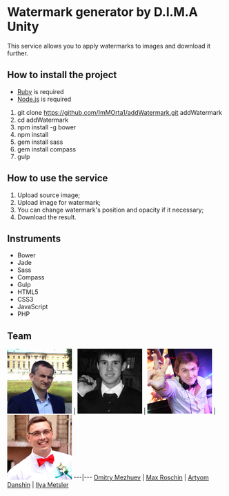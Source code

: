 # Watermark generator by D.I.M.A Unity

This service allows you to apply watermarks to images and download it further. 

## How to install the project
* [Ruby](https://www.ruby-lang.org/en/) is required
* [Node.js](https://nodejs.org/en/) is required

1. git clone https://github.com/ImMOrta1/addWatermark.git addWatermark
2. cd addWatermark
3. npm install -g bower
4. npm install
5. gem install sass
6. gem install compass
5. gulp

## How to use the service
1. Upload source image;
2. Upload image for watermark;
3. You can change watermark's position and opacity if it necessary;
4. Download the result.

## Instruments 

* Bower
* Jade
* Sass
* Compass
* Gulp
* HTML5
* CSS3
* JavaScript
* PHP

## Team 
[![Dmitry Mezhuev](https://github.com/imezler/Test/blob/master/team1.png)](https://github.com/ImMOrta1) | [![Max Roschin](https://github.com/imezler/Test/blob/master/team2.png)](https://github.com/Maksfin) | [![Artyom Danshin](https://github.com/imezler/Test/blob/master/team3.png)](https://github.com/SilverDragoon) | [![Ilya Metsler](https://github.com/imezler/Test/blob/master/team4.png)](https://github.com/imezler) 
---|---
[Dmitry Mezhuev](https://github.com/ImMOrta1) | [Max Roschin](https://github.com/Maksfin) | [Artyom Danshin](https://github.com/SilverDragoon) | [Ilya Metsler](https://github.com/imezler)



